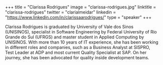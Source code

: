 +++
title = "Clarissa Rodrigues"
image = "clarissa-rodrigues.jpg"
linktitle = "clarissa-rodrigues"
twitter = "clarialmeidar"
linkedin = "https://www.linkedin.com/in/clarissaarodrigues/"
type = "speaker"
+++

Clarissa Rodrigues is graduated by University of Vale dos Sinos (UNISINOS), specialist in Software Engineering by Federal University of Rio Grande do Sul (UFRGS) and master student in Applied Computing by UNISINOS. With more than 10 years of IT experience, she has been working in different roles and companies, such as a Business Analyst at SISPRO, Test Leader at ADP and most current Quality Specialist at SAP. On her journey, she has been advocated for quality inside development teams.
